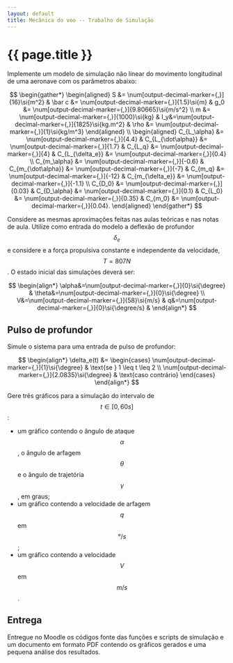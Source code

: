 ```yaml
---
layout: default
title: Mecânica do voo -- Trabalho de Simulação
---
```


{{ page.title }}
================

Implemente um modelo de simulação não linear do movimento longitudinal de uma
aeronave com os parâmetros abaixo:

$$
\begin{gather*}
  \begin{aligned}
    S &= \num[output-decimal-marker={,}]{16}\si{m^2} & 
    \bar c &= \num[output-decimal-marker={,}]{1.5}\si{m} &
    g_0 &= \num[output-decimal-marker={,}]{9.80665}\si{m/s^2}
    \\
    m &= \num[output-decimal-marker={,}]{1000}\si{kg} &
    I_y&=\num[output-decimal-marker={,}]{1825}\si{kg.m^2} &
    \rho &= \num[output-decimal-marker={,}]{1}\si{kg/m^3}
  \end{aligned}
  \\
  \begin{aligned}
    C_{L_\alpha} &= \num[output-decimal-marker={,}]{4.4} &
    C_{L_{\dot\alpha}} &= \num[output-decimal-marker={,}]{1.7} &
    C_{L_q} &= \num[output-decimal-marker={,}]{4} &
    C_{L_{\delta_e}} &= \num[output-decimal-marker={,}]{0.4}
    \\
    C_{m_\alpha} &= \num[output-decimal-marker={,}]{-0.6} &
    C_{m_{\dot\alpha}} &= \num[output-decimal-marker={,}]{-7} &
    C_{m_q} &= \num[output-decimal-marker={,}]{-12} &
    C_{m_{\delta_e}} &= \num[output-decimal-marker={,}]{-1.1}
    \\
    C_{D_0} &= \num[output-decimal-marker={,}]{0.03} &
    C_{D_\alpha} &= \num[output-decimal-marker={,}]{0.1} &
    C_{L_0} &= \num[output-decimal-marker={,}]{0.35} &
    C_{m_0} &= \num[output-decimal-marker={,}]{0.04}.
  \end{aligned}
\end{gather*}
$$

Considere as mesmas aproximações feitas nas aulas teóricas e nas notas de aula.
Utilize como entrada do modelo a deflexão de profundor $$\delta_e$$ e considere
e a força propulsiva constante e independente da velocidade, 
$$T = 807 \si{N}$$.
O estado inicial das simulações deverá ser:

$$
\begin{align*}
  \alpha&=\num[output-decimal-marker={,}]{0}\si{\degree} &
  \theta&=\num[output-decimal-marker={,}]{0}\si{\degree} \\
  V&=\num[output-decimal-marker={,}]{58}\si{m/s} &
  q&=\num[output-decimal-marker={,}]{0}\si{\degree/s} &
\end{align*}
$$


Pulso de profundor
-------------------

Simule o sistema para uma entrada de pulso de profundor:

$$
\begin{align*}
  \delta_e(t) &= 
    \begin{cases}
      \num[output-decimal-marker={,}]{1}\si{\degree} &
      \text{se } 1 \leq t \leq 2 \\
      \num[output-decimal-marker={,}]{2.0835}\si{\degree} &
      \text{caso contrário}
    \end{cases}
\end{align*}
$$

Gere três gráficos para a simulação do intervalo de $$t\in [0, 60\si{s}]$$:

* um gráfico contendo o ângulo de ataque $$\alpha$$, o ângulo de arfagem 
$$\theta$$ e o ângulo de trajetória $$\gamma$$, em graus;
* um gráfico contendo a velocidade de arfagem $$q$$ em $$\si{\degree/s}$$;
* um gráfico contendo a velocidade $$V$$ em $$\si{m/s}$$.


Entrega
-------
Entregue no Moodle os códigos fonte das funções e scripts de simulação e um
documento em formato PDF contendo os gráficos gerados e uma pequena 
análise dos resultados.


